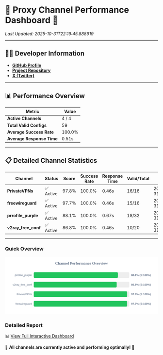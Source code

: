 # 🌟 Proxy Channel Performance Dashboard 🌟

_Last Updated: 2025-10-31T22:19:45.888919_

---

## 👩‍💻 Developer Information

- **[GitHub Profile](https://github.com/4n0nymou3)**  
- **[Project Repository](https://github.com/4n0nymou3/multi-proxy-config-fetcher)**  
- **[X (Twitter)](https://x.com/4n0nymou3)**  

---

## 📊 Performance Overview

| Metric                | Value       |
|-----------------------|-------------|
| **Active Channels**   | 4 / 4       |
| **Total Valid Configs** | 59          |
| **Average Success Rate** | 100.0%      |
| **Average Response Time** | 0.51s       |

---

## 📋 Detailed Channel Statistics

| Channel          | Status     | Score  | Success Rate | Response Time | Valid/Total | Last Success               |
|------------------|------------|--------|--------------|---------------|-------------|----------------------------|
| **PrivateVPNs**  | ✅ Active  | 97.8%  | 100.0% | 0.46s         | 16/16       | 2025-10-31T22:19:45.394242 |
| **freewireguard**  | ✅ Active  | 97.7%  | 100.0% | 0.46s         | 15/16       | 2025-10-31T22:19:45.887015 |
| **prrofile_purple**  | ✅ Active  | 88.1%  | 100.0% | 0.67s         | 18/32       | 2025-10-31T22:19:44.349088 |
| **v2ray_free_conf**  | ✅ Active  | 86.8%  | 100.0% | 0.46s         | 10/20       | 2025-10-31T22:19:44.893930 |

---

### Quick Overview
<div align="center">
  <a href="https://raw.githubusercontent.com/nullluser/NullRepo/refs/heads/main/assets/channel_stats_chart.svg">
    <img src="https://raw.githubusercontent.com/nullluser/NullRepo/refs/heads/main/assets/channel_stats_chart.svg" alt="Source Performance Statistics" width="800">
  </a>
</div>

### Detailed Report
📊 [View Full Interactive Dashboard](https://htmlpreview.github.io/?https://github.com/nullluser/NullRepo/blob/main/assets/performance_report.html)

🎉 **All channels are currently active and performing optimally!** 🎉
